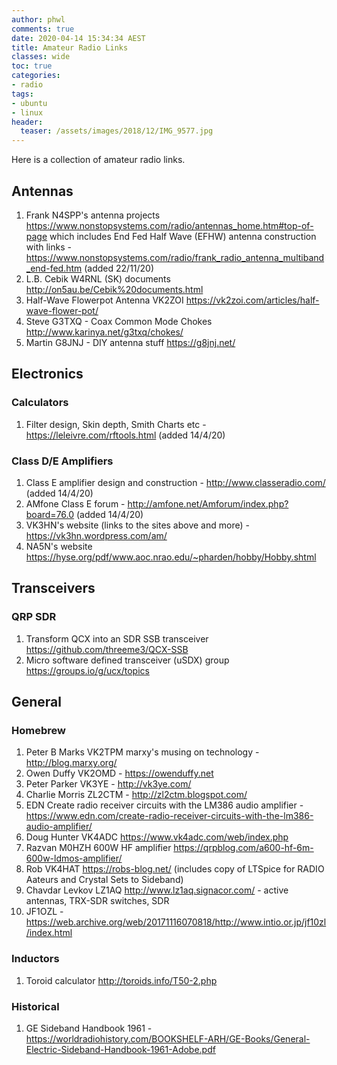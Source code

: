 ```yaml
---
author: phwl
comments: true
date: 2020-04-14 15:34:34 AEST
title: Amateur Radio Links
classes: wide
toc: true
categories:
- radio
tags:
- ubuntu
- linux
header:
  teaser: /assets/images/2018/12/IMG_9577.jpg
---
```


Here is a collection of amateur radio links.

<!-- more -->

## Antennas
1. Frank N4SPP's antenna projects <https://www.nonstopsystems.com/radio/antennas_home.htm#top-of-page> which includes End Fed Half Wave (EFHW) antenna construction with links - <https://www.nonstopsystems.com/radio/frank_radio_antenna_multiband_end-fed.htm> (added 22/11/20)
1. L.B. Cebik W4RNL (SK) documents <http://on5au.be/Cebik%20documents.html>
1. Half-Wave Flowerpot Antenna VK2ZOI <https://vk2zoi.com/articles/half-wave-flower-pot/>
1. Steve G3TXQ - Coax Common Mode Chokes <http://www.karinya.net/g3txq/chokes/>
1. Martin G8JNJ - DIY antenna stuff <https://g8jnj.net/>

## Electronics
### Calculators
1. Filter design, Skin depth, Smith Charts etc - <https://leleivre.com/rftools.html> (added 14/4/20)

### Class D/E Amplifiers
1. Class E amplifier design and construction - <http://www.classeradio.com/> (added 14/4/20)
1. AMfone Class E forum - <http://amfone.net/Amforum/index.php?board=76.0> (added 14/4/20)
1. VK3HN's website (links to the sites above and more) - <https://vk3hn.wordpress.com/am/>
1. NA5N's website <https://hyse.org/pdf/www.aoc.nrao.edu/~pharden/hobby/Hobby.shtml>


## Transceivers
### QRP SDR
1. Transform QCX into an SDR SSB transceiver <https://github.com/threeme3/QCX-SSB>
1. Micro software defined transceiver (uSDX) group <https://groups.io/g/ucx/topics>

## General
### Homebrew 
1. Peter B Marks VK2TPM marxy's musing on technology - <http://blog.marxy.org/>
1. Owen Duffy VK2OMD - <https://owenduffy.net>
1. Peter Parker VK3YE - <http://vk3ye.com/>
1. Charlie Morris ZL2CTM - <http://zl2ctm.blogspot.com/>
1. EDN Create radio receiver circuits with the LM386 audio amplifier - <https://www.edn.com/create-radio-receiver-circuits-with-the-lm386-audio-amplifier/>
1. Doug Hunter VK4ADC <https://www.vk4adc.com/web/index.php>
1. Razvan M0HZH 600W HF amplifier <https://qrpblog.com/a600-hf-6m-600w-ldmos-amplifier/>
1. Rob VK4HAT <https://robs-blog.net/> (includes copy of LTSpice for RADIO Aateurs and Crystal Sets to Sideband)
1. Chavdar Levkov LZ1AQ <http://www.lz1aq.signacor.com/> - active antennas, TRX-SDR switches, SDR
1. JF1OZL - <https://web.archive.org/web/20171116070818/http://www.intio.or.jp/jf10zl/index.html>

### Inductors
1. Toroid calculator <http://toroids.info/T50-2.php>

### Historical
1. GE Sideband Handbook 1961 - <https://worldradiohistory.com/BOOKSHELF-ARH/GE-Books/General-Electric-Sideband-Handbook-1961-Adobe.pdf>
